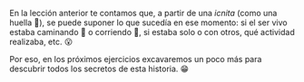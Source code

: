 En la lección anterior te contamos que, a partir de una _icnita_ (como una huella :paw_prints:), se puede suponer lo que sucedía en ese momento: si el ser vivo estaba caminando :walking: o corriendo :runner:, si estaba solo o con otros, qué actividad realizaba, etc. :open_mouth:

Por eso, en los próximos ejercicios excavaremos un poco más para descubrir todos los secretos de esta historia. :grin: 